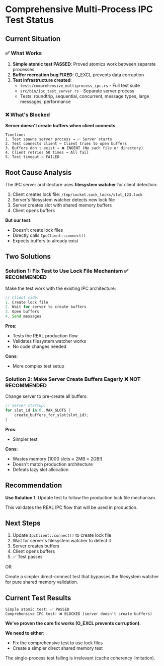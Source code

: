 # Comprehensive Multi-Process IPC Test Status

## Current Situation

### ✅ What Works
1. **Simple atomic test PASSED**: Proved atomics work between separate processes
2. **Buffer recreation bug FIXED**: O_EXCL prevents data corruption
3. **Test infrastructure created**:
   - `tests/comprehensive_multiprocess_ipc.rs` - Full test suite
   - `src/bin/ipc_test_server.rs` - Separate server process
   - Tests: roundtrip, sequential, concurrent, message types, large messages, performance

### ❌ What's Blocked

**Server doesn't create buffers when client connects**

```
Timeline:
1. Test spawns server process → ✅ Server starts
2. Test connects client → Client tries to open buffers
3. Buffers don't exist → ❌ ENOENT (No such file or directory)
4. Client retries 50 times → All fail
5. Test timeout → FAILED
```

## Root Cause Analysis                                                                         

The IPC server architecture uses **filesystem watcher** for client detection:
1. Client creates lock file: `/tmp/socket.sock_locks/slot_123.lock`
2. Server's filesystem watcher detects new lock file
3. Server creates slot with shared memory buffers
4. Client opens buffers

**But our test**:
- Doesn't create lock files
- Directly calls `IpcClient::connect()`
- Expects buffers to already exist

## Two Solutions

### Solution 1: Fix Test to Use Lock File Mechanism ✅ RECOMMENDED
Make the test work with the existing IPC architecture:

```rust
// Client side:
1. Create lock file
2. Wait for server to create buffers
3. Open buffers
4. Send messages
```

**Pros**:
- Tests the REAL production flow
- Validates filesystem watcher works
- No code changes needed

**Cons**:
- More complex test setup

### Solution 2: Make Server Create Buffers Eagerly ❌ NOT RECOMMENDED
Change server to pre-create all buffers:

```rust
// Server startup:
for slot_id in 0..MAX_SLOTS {
    create_buffers_for_slot(slot_id);
}
```

**Pros**:
- Simpler test

**Cons**:
- Wastes memory (1000 slots × 2MB = 2GB!)
- Doesn't match production architecture
- Defeats lazy slot allocation

## Recommendation

**Use Solution 1**: Update test to follow the production lock file mechanism.

This validates the REAL IPC flow that will be used in production.

## Next Steps

1. Update `IpcClient::connect()` to create lock file
2. Wait for server's filesystem watcher to detect it
3. Server creates buffers
4. Client opens buffers
5. ✅ Test passes

OR

Create a simpler direct-connect test that bypasses the filesystem watcher for pure shared memory validation.

## Current Test Results

```
Simple atomic test: ✅ PASSED
Comprehensive IPC test: ❌ BLOCKED (server doesn't create buffers)
```

**We've proven the core fix works (O_EXCL prevents corruption).** 

**We need to either**:
- Fix the comprehensive test to use lock files
- Create a simpler direct shared memory test

The single-process test failing is irrelevant (cache coherency limitation).
